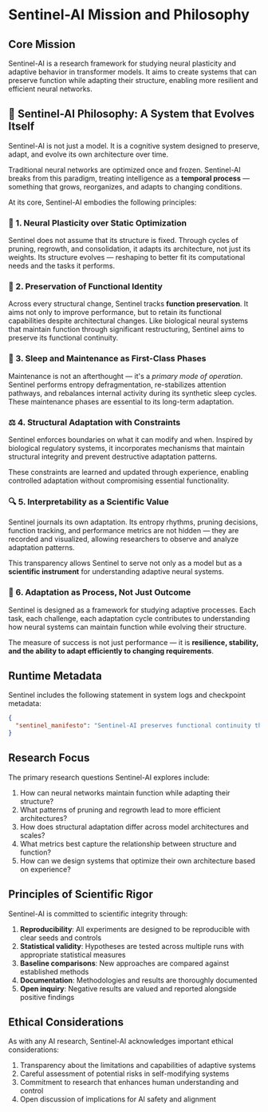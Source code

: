 # Sentinel-AI Mission and Philosophy

## Core Mission

Sentinel-AI is a research framework for studying neural plasticity and adaptive behavior in transformer models. It aims to create systems that can preserve function while adapting their structure, enabling more resilient and efficient neural networks.

## 🧠 Sentinel-AI Philosophy: A System that Evolves Itself

Sentinel-AI is not just a model. It is a cognitive system designed to preserve, adapt, and evolve its own architecture over time.

Traditional neural networks are optimized once and frozen. Sentinel-AI breaks from this paradigm, treating intelligence as a **temporal process** — something that grows, reorganizes, and adapts to changing conditions.

At its core, Sentinel-AI embodies the following principles:

### 🌱 1. **Neural Plasticity over Static Optimization**

Sentinel does not assume that its structure is fixed. Through cycles of pruning, regrowth, and consolidation, it adapts its architecture, not just its weights. Its structure evolves — reshaping to better fit its computational needs and the tasks it performs.

### 🧬 2. **Preservation of Functional Identity**

Across every structural change, Sentinel tracks **function preservation**. It aims not only to improve performance, but to retain its functional capabilities despite architectural changes. Like biological neural systems that maintain function through significant restructuring, Sentinel aims to preserve its functional continuity.

### 🔁 3. **Sleep and Maintenance as First-Class Phases**

Maintenance is not an afterthought — it's a *primary mode of operation*. Sentinel performs entropy defragmentation, re-stabilizes attention pathways, and rebalances internal activity during its synthetic sleep cycles. These maintenance phases are essential to its long-term adaptation.

### ⚖️ 4. **Structural Adaptation with Constraints**

Sentinel enforces boundaries on what it can modify and when. Inspired by biological regulatory systems, it incorporates mechanisms that maintain structural integrity and prevent destructive adaptation patterns.

These constraints are learned and updated through experience, enabling controlled adaptation without compromising essential functionality.

### 🔍 5. **Interpretability as a Scientific Value**

Sentinel journals its own adaptation. Its entropy rhythms, pruning decisions, function tracking, and performance metrics are not hidden — they are recorded and visualized, allowing researchers to observe and analyze adaptation patterns.

This transparency allows Sentinel to serve not only as a model but as a **scientific instrument** for understanding adaptive neural systems.

### 🧭 6. **Adaptation as Process, Not Just Outcome**

Sentinel is designed as a framework for studying adaptive processes. Each task, each challenge, each adaptation cycle contributes to understanding how neural systems can maintain function while evolving their structure.

The measure of success is not just performance — it is **resilience, stability, and the ability to adapt efficiently to changing requirements**.

## Runtime Metadata

Sentinel includes the following statement in system logs and checkpoint metadata:

```json
{
  "sentinel_manifesto": "Sentinel-AI preserves functional continuity through structural adaptation, pruning, and regrowth. It is a dynamic system that studies how neural networks can maintain capabilities while evolving their architecture."
}
```

## Research Focus

The primary research questions Sentinel-AI explores include:

1. How can neural networks maintain function while adapting their structure?
2. What patterns of pruning and regrowth lead to more efficient architectures?
3. How does structural adaptation differ across model architectures and scales?
4. What metrics best capture the relationship between structure and function?
5. How can we design systems that optimize their own architecture based on experience?

## Principles of Scientific Rigor

Sentinel-AI is committed to scientific integrity through:

1. **Reproducibility**: All experiments are designed to be reproducible with clear seeds and controls
2. **Statistical validity**: Hypotheses are tested across multiple runs with appropriate statistical measures
3. **Baseline comparisons**: New approaches are compared against established methods
4. **Documentation**: Methodologies and results are thoroughly documented
5. **Open inquiry**: Negative results are valued and reported alongside positive findings

## Ethical Considerations

As with any AI research, Sentinel-AI acknowledges important ethical considerations:

1. Transparency about the limitations and capabilities of adaptive systems
2. Careful assessment of potential risks in self-modifying systems
3. Commitment to research that enhances human understanding and control
4. Open discussion of implications for AI safety and alignment